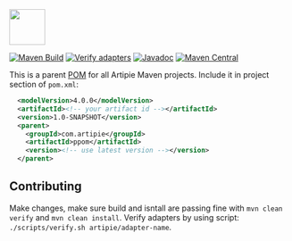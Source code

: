 <img src="https://www.artipie.com/logo.svg" width="64px" height="64px"/>

[![Maven Build](https://github.com/artipie/ppom/actions/workflows/maven.yml/badge.svg)](https://github.com/artipie/ppom/actions/workflows/maven.yml)
[![Verify adapters](https://github.com/artipie/ppom/actions/workflows/verify.yaml/badge.svg)](https://github.com/artipie/ppom/actions/workflows/verify.yaml)
[![Javadoc](http://www.javadoc.io/badge/com.artipie/ppom.svg)](http://www.javadoc.io/doc/com.artipie/ppom)
[![Maven Central](https://img.shields.io/maven-central/v/com.artipie/ppom.svg)](https://maven-badges.herokuapp.com/maven-central/com.artipie/ppom)

This is a parent [POM](https://maven.apache.org/guides/introduction/introduction-to-the-pom.html) for all
Artipie Maven projects. Include it in project section of `pom.xml`:
```xml
  <modelVersion>4.0.0</modelVersion>
  <artifactId><!-- your artifact id --></artifactId>
  <version>1.0-SNAPSHOT</version>
  <parent>
    <groupId>com.artipie</groupId>
    <artifactId>ppom</artifactId>
    <version><!-- use latest version --></version>
  </parent>
```

## Contributing

Make changes, make sure build and isntall are passing fine with `mvn clean verify`
and `mvn clean install`. Verify adapters by using script: `./scripts/verify.sh artipie/adapter-name`.
